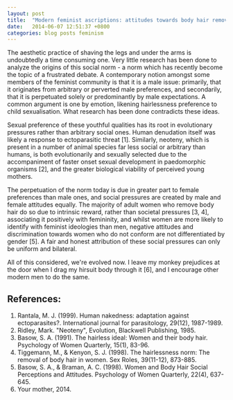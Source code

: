 ```yaml
---
layout: post
title:  "Modern feminist ascriptions: attitudes towards body hair removal."
date:   2014-06-07 12:51:37 +0800
categories: blog posts feminism
---
```


The aesthetic practice of shaving the legs and under the arms is undoubtedly a time consuming one. Very little research has been done to analyze the origins of this social norm - a norm which has recently become the topic of a frustrated debate. A contemporary notion amongst some members of the feminist community is that it is a male issue: primarily, that it originates from arbitrary or perverted male preferences, and secondarily, that it is perpetuated solely or predominantly by male expectations. A common argument is one by emotion, likening hairlessness preference to child sexualisation. What research has been done contradicts these ideas.

Sexual preference of these youthful qualities has its root in evolutionary pressures rather than arbitrary social ones. Human denudation itself was likely a response to ectoparasitic threat [1]. Similarly, neoteny, which is present in a number of animal species far less social or arbitrary than humans, is both evolutionarily and sexually selected due to the accompaniment of faster onset sexual development in paedomorphic organisms [2], and the greater biological viability of perceived young mothers.

The perpetuation of the norm today is due in greater part to female preferences than male ones, and social pressures are created by male and female attitudes equally. The majority of adult women who remove body hair do so due to intrinsic reward, rather than societal pressures [3, 4], associating it positively with femininity, and whilst women are more likely to identify with feminist ideologies than men, negative attitudes and discrimination towards women who do not conform are not differentiated by gender [5]. A fair and honest attribution of these social pressures can only be uniform and bilateral.

All of this considered, we're evolved now. I leave my monkey prejudices at the door when I drag my hirsuit body through it [6], and I encourage other modern men to do the same.


References:
-----------
1. Rantala, M. J. (1999). Human nakedness: adaptation against ectoparasites?. International journal for parasitology, 29(12), 1987-1989.
2. Ridley, Mark. "Neoteny", Evolution, Blackwell Publishing, 1985.
3. Basow, S. A. (1991). The hairless ideal: Women and their body hair. Psychology of Women Quarterly, 15(1), 83-96.
4. Tiggemann, M., & Kenyon, S. J. (1998). The hairlessness norm: The removal of body hair in women. Sex Roles, 39(11-12), 873-885.
5. Basow, S. A., & Braman, A. C. (1998). Women and Body Hair Social Perceptions and Attitudes. Psychology of Women Quarterly, 22(4), 637-645.
6. Your mother, 2014.